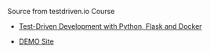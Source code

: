 Source from testdriven.io Course
- [Test-Driven Development with Python, Flask and Docker](https://testdriven.io/courses/tdd-flask/)

- [DEMO Site](https://arcane-sea-79079.herokuapp.com)